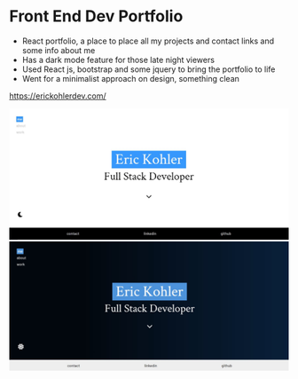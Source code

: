 # Front End Dev Portfolio

- React portfolio, a place to place all my projects and contact links and some info about me
- Has a dark mode feature for those late night viewers
- Used React js, bootstrap and some jquery to bring the portfolio to life
- Went for a minimalist approach on design, something clean

https://erickohlerdev.com/

![Screen Shot](src/assets/images/screenshot.jpg?raw=true "Screen Shot")
![Screen Shot Dark](src/assets/images/screenshot-dark.jpg?raw=true "Screen Shot")
